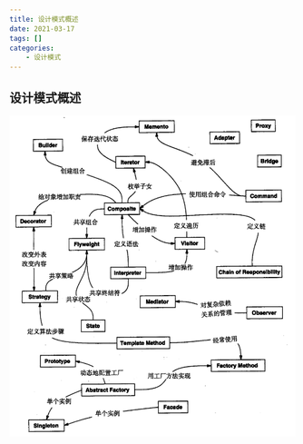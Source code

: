 ```yaml
---
title: 设计模式概述
date: 2021-03-17
tags: []
categories: 
    - 设计模式
---
```


## 设计模式概述

![picture 1](../../../assets/%E8%AE%BE%E8%AE%A1%E6%A8%A1%E5%BC%8F/%E8%AE%BE%E8%AE%A1%E6%A8%A1%E5%BC%8F%E6%A6%82%E8%BF%B0/ccd737c8282ebc3641ae178e4c6be47a480b52e300456d011bcd60a765d00bee.png)  
